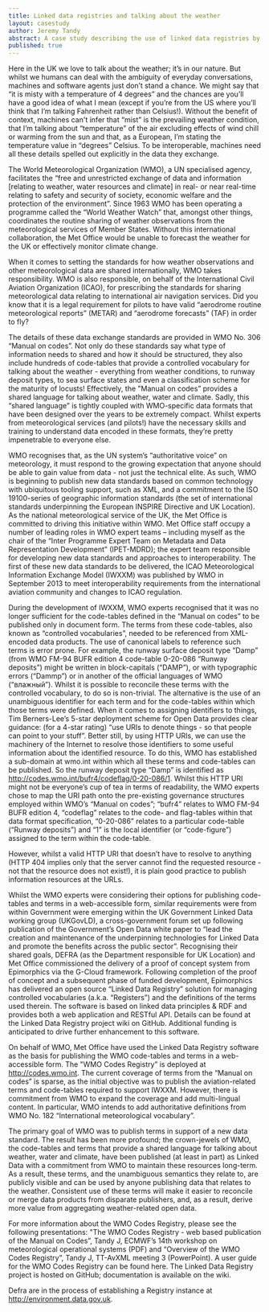```yaml
---
title: Linked data registries and talking about the weather
layout: casestudy
author: Jeremy Tandy
abstract: A case study describing the use of linked data registries by the WMO
published: true
---
```


Here in the UK we love to talk about the weather; it’s in our nature. But whilst we humans can deal with the ambiguity of everyday conversations, machines and software agents just don’t stand a chance. We might say that “it is misty with a temperature of 4 degrees” and the chances are you’ll have a good idea of what I mean (except if you’re from the US where you’ll think that I’m talking Fahrenheit rather than Celsius!). Without the benefit of context, machines can't infer that “mist” is the prevailing weather condition, that I’m talking about “temperature” of the air excluding effects of wind chill or warming from the sun and that, as a European, I’m stating the temperature value in “degrees” Celsius. To be interoperable, machines need all these details spelled out explicitly in the data they exchange.

The World Meteorological Organization (WMO), a UN specialised agency, facilitates the “free and unrestricted exchange of data and information [relating to weather, water resources and climate] in real- or near real-time relating to safety and security of society, economic welfare and the protection of the environment”. Since 1963 WMO has been operating a programme called the “World Weather Watch” that, amongst other things, coordinates the routine sharing of weather observations from the meteorological services of Member States. Without this international collaboration, the Met Office would be unable to forecast the weather for the UK or effectively monitor climate change.  

When it comes to setting the standards for how weather observations and other meteorological data are shared internationally, WMO takes responsibility. WMO is also responsible, on behalf of the International Civil Aviation Organization (ICAO), for prescribing the standards for sharing meteorological data relating to international air navigation services. Did you know that it is a legal requirement for pilots to have valid “aerodrome routine meteorological reports” (METAR) and “aerodrome forecasts” (TAF) in order to fly?

The details of these data exchange standards are provided in WMO No. 306 “Manual on codes”. Not only do these standards say what type of information needs to shared and how it should be structured, they also include hundreds of code-tables that provide a controlled vocabulary for talking about the weather - everything from weather conditions, to runway deposit types, to sea surface states and even a classification scheme for the maturity of locusts! Effectively, the "Manual on codes” provides a shared language for talking about weather, water and climate. Sadly, this “shared language” is tightly coupled with WMO-specific data formats that have been designed over the years to be extremely compact. Whilst experts from meteorological services (and pilots!) have the necessary skills and training to understand data encoded in these formats, they’re pretty impenetrable to everyone else.

WMO recognises that, as the UN system’s “authoritative voice” on meteorology, it must respond to the growing expectation that anyone should be able to gain value from data - not just the technical elite. As such, WMO is beginning to publish new data standards based on common technology with ubiquitous tooling support, such as XML, and a commitment to the ISO 19100-series of geographic information standards (the set of international standards underpinning the European INSPIRE Directive and UK Location). As the national meteorological service of the UK, the Met Office is committed to driving this initiative within WMO. Met Office staff occupy a number of leading roles in WMO expert teams – including myself as the chair of the “Inter Programme Expert Team on Metadata and Data Representation Development” (IPET-MDRD); the expert team responsible for developing new data standards and approaches to interoperability. The first of these new data standards to be delivered, the ICAO Meteorological Information Exchange Model (IWXXM) was published by WMO in September 2013 to meet interoperability requirements from the international aviation community and changes to ICAO regulation.

During the development of IWXXM, WMO experts recognised that it was no longer sufficient for the code-tables defined in the “Manual on codes” to be published only in document form. The terms from these code-tables, also known as “controlled vocabularies”, needed to be referenced from XML-encoded data products. The use of canonical labels to reference such terms is error prone. For example, the runway surface deposit type “Damp” (from WMO FM-94 BUFR edition 4 code-table 0-20-086 “Runway deposits”) might be written in block-capitals (“DAMP”), or with typographic errors (“Dammp”) or in another of the official languages of WMO (“влажный”). Whilst it is possible to reconcile these terms with the controlled vocabulary, to do so is non-trivial. The alternative is the use of an unambiguous identifier for each term and for the code-tables within which those terms were defined. When it comes to assigning identifiers to things, Tim Berners-Lee’s 5-star deployment scheme for Open Data provides clear guidance: (for a 4-star rating) “use URIs to denote things - so that people can point to your stuff”. Better still, by using HTTP URIs, we can use the machinery of the Internet to resolve those identifiers to some useful information about the identified resource. To do this, WMO has established a sub-domain at wmo.int within which all these terms and code-tables can be published. So the runway deposit type “Damp” is identified as http://codes.wmo.int/bufr4/codeflag/0-20-086/1. Whilst this HTTP URI might not be everyone’s cup of tea in terms of readability, the WMO experts chose to map the URI path onto the pre-existing governance structures employed within WMO’s “Manual on codes”; “bufr4” relates to WMO FM-94 BUFR edition 4, “codeflag” relates to the code- and flag-tables within that data format specification, “0-20-086” relates to a particular code-table (“Runway deposits”) and “1” is the local identifier (or “code-figure”) assigned to the term within the code-table. 

However, whilst a valid HTTP URI that doesn’t have to resolve to anything (HTTP 404 implies only that the server cannot find the requested resource - not that the resource does not exist!), it is plain good practice to publish information resources at the URLs.

Whilst the WMO experts were considering their options for publishing code-tables and terms in a web-accessible form, similar requirements were from within Government were emerging within the UK Government Linked Data working group (UKGovLD), a cross-government forum set up following publication of the Government’s Open Data white paper to “lead the creation and maintenance of the underpinning technologies for Linked Data and promote the benefits across the public sector”. Recognising their shared goals, DEFRA (as the Department responsible for UK Location) and Met Office commissioned the delivery of a proof of concept system from Epimorphics via the G-Cloud framework. Following completion of the proof of concept and a subsequent phase of funded development, Epimorphics has delivered an open source “Linked Data Registry” solution for managing controlled vocabularies (a.k.a. “Registers”) and the definitions of the terms used therein. The software is based on linked data principles & RDF and provides both a web application and RESTful API. Details can be found at the Linked Data Registry project wiki on GitHub. Additional funding is anticipated to drive further enhancement to this software.

On behalf of WMO, Met Office have used the Linked Data Registry software as the basis for publishing the WMO code-tables and terms in a web-accessible form. The "WMO Codes Registry” is deployed at http://codes.wmo.int. The current coverage of terms from the “Manual on codes” is sparse, as the initial objective was to publish the aviation-related terms and code-tables required to support IWXXM. However, there is commitment from WMO to expand the coverage and add multi-lingual content. In particular, WMO intends to add authoritative definitions from WMO No. 182 “International meteorological vocabulary”.

The primary goal of WMO was to publish terms in support of a new data standard. The result has been more profound; the crown-jewels of WMO, the code-tables and terms that provide a shared language for talking about  weather, water and climate, have been published (at least in part) as Linked Data with a commitment from WMO to maintain these resources long-term. As a result, these terms, and the unambiguous semantics they relate to, are publicly visible and can be used by anyone publishing data that relates to the weather. Consistent use of these terms will make it easier to reconcile or merge data products from disparate publishers, and, as a result, derive more value from aggregating weather-related open data. 

For more information about the WMO Codes Registry, please see the following presentations: "The WMO Codes Registry - web based publication of the Manual on Codes”, Tandy J, ECMWF’s 14th workshop on meteorological operational systems (PDF) and “Overview of the WMO Codes Registry”, Tandy J, TT-AvXML meeting 3 (PowerPoint). A user guide for the WMO Codes Registry can be found here. The Linked Data Registry project is hosted on GitHub; documentation is available on the wiki.

Defra are in the process of establishing a Registry instance at http://environment.data.gov.uk.